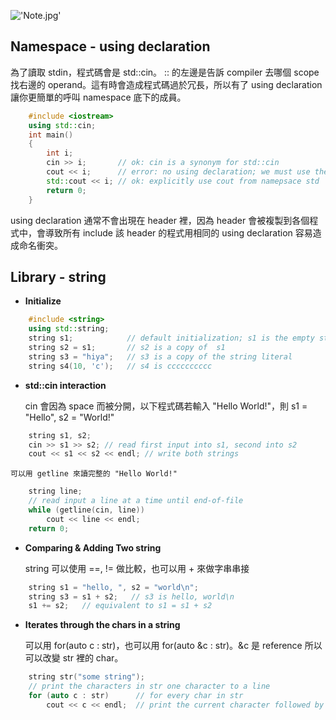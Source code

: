 !['Note.jpg'](https://junye1993.github.io/image/Note.jpg)

## Namespace - using declaration

為了讀取 stdin，程式碼會是 std::cin。 :: 的左邊是告訴 compiler 去哪個 scope 找右邊的 operand。這有時會造成程式碼過於冗長，所以有了 using declaration 讓你更簡單的呼叫 namespace 底下的成員。

``` c++
    #include <iostream>
    using std::cin;
    int main()
    {
        int i;
        cin >> i;       // ok: cin is a synonym for std::cin
        cout << i;      // error: no using declaration; we must use the full name
        std::cout << i; // ok: explicitly use cout from namepsace std
        return 0;
    }
```

using declaration 通常不會出現在 header 裡，因為 header 會被複製到各個程式中，會導致所有 include 該 header 的程式用相同的 using declaration 容易造成命名衝突。

## Library - string

- **Initialize**

``` c++
    #include <string>
    using std::string;
    string s1;            // default initialization; s1 is the empty string
    string s2 = s1;       // s2 is a copy of  s1
    string s3 = "hiya";   // s3 is a copy of the string literal
    string s4(10, 'c');   // s4 is cccccccccc
```

- **std::cin interaction**

    cin 會因為 space 而被分開，以下程式碼若輸入 "Hello World!"，則 s1 = "Hello", s2 = "World!"

``` c++
    string s1, s2;
    cin >> s1 >> s2; // read first input into s1, second into s2
    cout << s1 << s2 << endl; // write both strings
```

    可以用 getline 來讀完整的 "Hello World!"

``` c++
    string line;
    // read input a line at a time until end-of-file
    while (getline(cin, line))
        cout << line << endl;
    return 0;
```

- **Comparing & Adding Two string**

    string 可以使用 ==, != 做比較，也可以用 + 來做字串串接

``` c++
    string s1 = "hello, ", s2 = "world\n";
    string s3 = s1 + s2;   // s3 is hello, world\n
    s1 += s2;   // equivalent to s1 = s1 + s2
```

- **Iterates through the chars in a string**

    可以用 for(auto c : str)，也可以用 for(auto &c : str)。&c 是 reference 所以可以改變 str 裡的 char。 

``` c++
    string str("some string");
    // print the characters in str one character to a line
    for (auto c : str)      // for every char in str
        cout << c << endl;  // print the current character followed by a newline
```